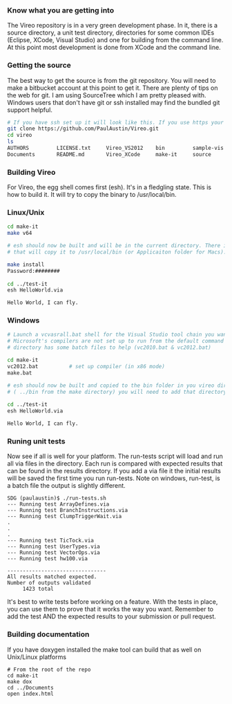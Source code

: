 ### Know what you are getting into ###
The Vireo repository is in a very green development phase. In it, there is a source directory, a unit test directory, directories for some common IDEs (Eclipse, XCode, Visual Studio) and one for building from the command line. At this point most development is done from XCode and the command line.

### Getting the source
The best way to get the source is from the git repository. You will need to make a bitbucket account at this point to get it. 
There are plenty of tips on the web for git. I am using SourceTree which I am pretty pleased with. Windows users that don't have git or ssh installed may find the bundled git support helpful. 

```bash
# If you have ssh set up it will look like this. If you use https your account name will also be included. 
git clone https://github.com/PaulAustin/Vireo.git
cd vireo
ls
AUTHORS		    LICENSE.txt	    Vireo_VS2012    bin		    sample-vis	    test-it
Documents	    README.md	    Vireo_XCode	    make-it		source
```

### Building Vireo

For Vireo, the egg shell comes first (esh). It's in a fledgling state. This is how to build it.
It will try to copy the binary to /usr/local/bin. 

### Linux/Unix
```bash
cd make-it
make v64

# esh should now be built and will be in the current directory. There is a make instal option
# that will copy it to /usr/local/bin (or Applicaiton folder for Macs). It is there for you convience 

make install
Password:########
 
cd ../test-it
esh HelloWorld.via

Hello World, I can fly.
```

### Windows 
```bash
# Launch a vcvasrall.bat shell for the Visual Studio tool chain you want to use (32 or 64 bit).
# Microsoft's compilers are not set up to run from the default command line shell. The make-it 
# directory has some batch files to help (vc2010.bat & vc2012.bat)

cd make-it
vc2012.bat          # set up compiler (in x86 mode) 
make.bat

# esh should now be built and copied to the bin folder in you vireo directory 
# ( ../bin from the make directory) you will need to add that directory to you system path. 
 
cd ../test-it
esh HelloWorld.via 

Hello World, I can fly.
```

### Runing unit tests
Now see if all is well for your platform. The run-tests script will load and run all via files in the directory.
Each run is compared with expected results that can be found in the results directory. If you add a via file it the initial results will be saved the first time you run run-tests. Note on windows, run-test, is a batch file the output is slightly different.

```
SDG (paulaustin)$ ./run-tests.sh 
--- Running test ArrayDefines.via
--- Running test BranchInstructions.via
--- Running test ClumpTriggerWait.via
.
.
.
--- Running test TicTock.via
--- Running test UserTypes.via
--- Running test VectorOps.via
--- Running test hw100.via

--------------------------------
All results matched expected.
Number of outputs validated
     1423 total
```

It's best to write tests before working on a feature. With the tests in place, you can use them to prove that it works the way you want. Remember to add the test AND the expected results to your submission or pull request.

### Building documentation
If you have doxygen installed the make tool can build that as well on Unix/Linux platforms

```
# From the root of the repo
cd make-it
make dox
cd ../Documents
open index.html
```

